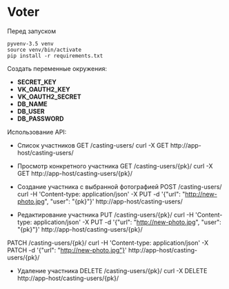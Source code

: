 # Voter

Перед запуском

```
pyvenv-3.5 venv
source venv/bin/activate
pip install -r requirements.txt
```

Создать переменные окружения:

- **SECRET_KEY**
- **VK_OAUTH2_KEY**
- **VK_OAUTH2_SECRET**
- **DB_NAME**
- **DB_USER**
- **DB_PASSWORD**


Использование API:

- Список участников
GET /casting-users/
curl -X GET http://app-host/casting-users/

- Просмотр конкретного участника
GET /casting-users/{pk}/
curl -X GET http://app-host/casting-users/{pk}/

- Создание участника с выбранной фотографией
POST /casting-users/
curl -H 'Content-type: application/json' -X PUT -d '{"url": "http://new-photo.jpg", "user": "{pk}"}' http://app-host/casting-users/

- Редактирование участника
PUT /casting-users/{pk}/
curl -H 'Content-type: application/json' -X PUT -d '{"url": "http://new-photo.jpg", "user": "{pk}"}' http://app-host/casting-users/{pk}/

PATCH /casting-users/{pk}/
curl -H 'Content-type: application/json' -X PATCH -d '{"url": "http://new-photo.jpg"}' http://app-host/casting-users/{pk}/

- Удаление участника
DELETE /casting-users/{pk}/
curl -X DELETE http://app-host/casting-users/{pk}/
